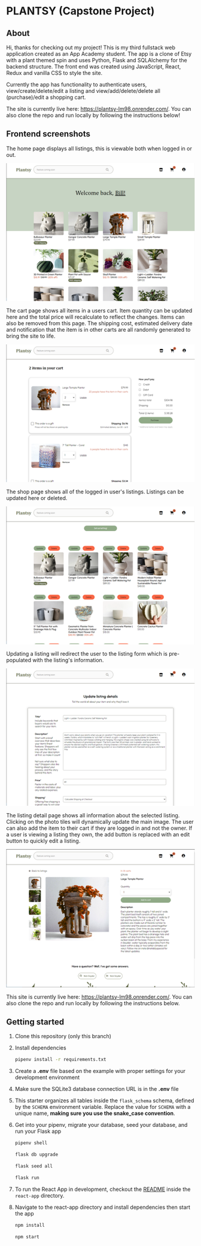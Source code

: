 # PLANTSY (Capstone Project)

## About

Hi, thanks for checking out my project! This is my third fullstack web application created as an App Academy student. The app is a clone of Etsy with a plant themed spin and uses Python, Flask and SQLAlchemy for the backend structure. The front end was created using JavaScript, React, Redux and vanilla CSS to style the site.

Currently the app has functionality to authenticate users, view/create/delete/edit a listing and view/add/delete/delete all (purchase)/edit a shopping cart.

The site is currently live here: https://plantsy-lm98.onrender.com/. You can also clone the repo and run locally by following the instructions below!

## Frontend screenshots
The home page displays all listings, this is viewable both when logged in or out.

![img01](screenshots/plantsy-01.PNG)

The cart page shows all items in a users cart. Item quantity can be updated here and the total price will recalculate to reflect the changes. Items can also be removed from this page. The shipping cost, estimated delivery date and notification that the item is in other carts are all randomly generated to bring the site to life.

![img02](screenshots/plantsy-02.PNG)

The shop page shows all of the logged in user's listings. Listings can be updated here or deleted.

![img03](screenshots/plantsy-03.PNG)

Updating a listing will redirect the user to the listing form which is pre-populated with the listing's information.

![img04](screenshots/plantsy-04.PNG)

The listing detail page shows all information about the selected listing. Clicking on the photo tiles will dynamically update the main image. The user can also add the item to their cart if they are logged in and not the owner. If a user is viewing a listing they own, the add button is replaced with an edit button to quickly edit a listing.

![img05](screenshots/plantsy-05.PNG)

This site is currently live here: https://plantsy-lm98.onrender.com/. You can also clone the repo and run locally by following the instructions below.

## Getting started
1. Clone this repository (only this branch)

2. Install dependencies

      ```bash
      pipenv install -r requirements.txt
      ```

3. Create a **.env** file based on the example with proper settings for your
   development environment

4. Make sure the SQLite3 database connection URL is in the **.env** file

5. This starter organizes all tables inside the `flask_schema` schema, defined
   by the `SCHEMA` environment variable.  Replace the value for
   `SCHEMA` with a unique name, **making sure you use the snake_case
   convention**.

6. Get into your pipenv, migrate your database, seed your database, and run your Flask app

   ```bash
   pipenv shell
   ```

   ```bash
   flask db upgrade
   ```

   ```bash
   flask seed all
   ```

   ```bash
   flask run
   ```

7. To run the React App in development, checkout the [README](./react-app/README.md) inside the `react-app` directory.

8. Navigate to the react-app directory and install dependencies then start the app

   ```bash
   npm install
   ```

   ```bash
   npm start
   ```
